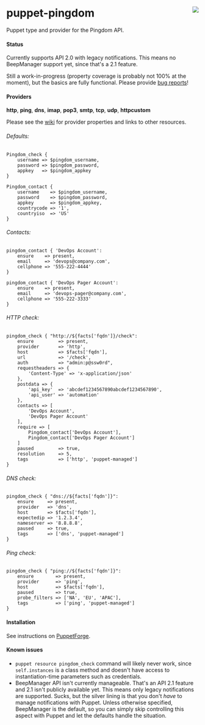 # puppet-pingdom <img align="right" src="https://my.pingdom.com/images/pingdom.svg" />
Puppet type and provider for the Pingdom API.

#### Status
Currently supports API 2.0 with legacy notifications. This means no BeepManager support yet, since that's a 2.1 feature.

Still a work-in-progress (property coverage is probably not 100% at the moment), but the basics are fully functional. Please provide [bug reports](https://github.com/cwells/puppet-pingdom/issues)!

#### Providers
**http**, **ping**, **dns**, **imap**, **pop3**, **smtp**, **tcp**, **udp**, **httpcustom**

Please see the [wiki](https://github.com/cwells/puppet-pingdom/wiki/Provider-properties) for provider properties and links to other resources.

###### Defaults:
```puppet
Pingdom_check {
    username => $pingdom_username,
    password => $pingdom_password,
    appkey   => $pingdom_appkey
}

Pingdom_contact {
    username    => $pingdom_username,
    password    => $pingdom_password,
    appkey      => $pingdom_appkey,
    countrycode => '1',
    countryiso  => 'US'
}
```

###### Contacts:
```puppet
pingdom_contact { 'DevOps Account':
    ensure    => present,
    email     => 'devops@company.com',
    cellphone => '555-222-4444'
}

pingdom_contact { 'DevOps Pager Account':
    ensure    => present,
    email     => 'devops-pager@company.com',
    cellphone => '555-222-3333'
}
```

###### HTTP check:
```puppet
pingdom_check { "http://${facts['fqdn']}/check":
    ensure         => present,
    provider       => 'http',
    host           => $facts['fqdn'],
    url            => '/check',
    auth           => "admin:p@ssw0rd",
    requestheaders => {
        'Content-Type' => 'x-application/json'
    },
    postdata => {
        'api_key'  => 'abcdef1234567890abcdef1234567890',
        'api_user' => 'automation'
    },
    contacts => [
        'DevOps Account',
        'DevOps Pager Account'
    ],
    require => [
        Pingdom_contact['DevOps Account'],
        Pingdom_contact['DevOps Pager Account']
    ]
    paused         => true,
    resolution     => 5,
    tags           => ['http', 'puppet-managed']
}
```
###### DNS check:
```puppet
pingdom_check { "dns://${facts['fqdn']}":
    ensure     => present,
    provider   => 'dns',
    host       => $facts['fqdn'],
    expectedip => '1.2.3.4',
    nameserver => '8.8.8.8',
    paused     => true,
    tags       => ['dns', 'puppet-managed']
}
```
###### Ping check:
```puppet
pingdom_check { "ping://${facts['fqdn']}":
    ensure        => present,
    provider      => 'ping',
    host          => $facts['fqdn'],
    paused        => true,
    probe_filters => ['NA', 'EU', 'APAC'],
    tags          => ['ping', 'puppet-managed']
}
```
#### Installation
See instructions on [PuppetForge](https://forge.puppet.com/cwells/pingdom/readme).

#### Known issues
- `puppet resource pingdom_check` command will likely never work, since `self.instances` is a class method and doesn't have access to instantiation-time parameters such as credentials.
- BeepManager API isn't currently manageable. That's an API 2.1 feature and 2.1 isn't publicly available yet. This means only legacy notifications are supported. Sucks, but the silver lining is that you don't _have_ to manage notifications with Puppet. Unless otherwise specified, BeepManager is the default, so you can simply skip controlling this aspect with Puppet and let the defaults handle the situation.
